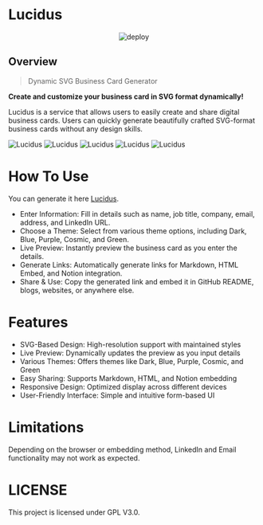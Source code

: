 # Lucidus

<p align="center">
<img src="https://img.shields.io/badge/DEPLOY-0A0A0A?style=for-the-badge&logo=koyeb&logoColor=white" alt="deploy">
</p>

## Overview

>  Dynamic SVG Business Card Generator

**Create and customize your business card in SVG format dynamically!**  

Lucidus is a service that allows users to easily create and share digital business cards.
Users can quickly generate beautifully crafted SVG-format business cards without any design skills.


![Lucidus](https://criminal-vivyanne-lucidus-346ca075.koyeb.app/lucidus/card_v1?theme=dark&name=Lucidus%20Aurelius&job=Software%20Engineer%20-%20Associate&company=Moubee%20Co%2C.%20Ltd.&address=San%20Francisco%2C%20CA&about=Design%20is%20so%20hard..&email=john%40example.com&linkedin=https%3A%2F%2Flinkedin.com%2Fin%2Fjohndoe)
![Lucidus](https://criminal-vivyanne-lucidus-346ca075.koyeb.app/lucidus/card_v1?theme=blue&name=Lucidus%20Aurelius&job=Software%20Engineer%20-%20Associate&company=Moubee%20Co%2C.%20Ltd.&address=San%20Francisco%2C%20CA&about=Design%20is%20so%20hard..&email=john%40example.com&linkedin=https%3A%2F%2Flinkedin.com%2Fin%2Fjohndoe)
![Lucidus](https://criminal-vivyanne-lucidus-346ca075.koyeb.app/lucidus/card_v1?theme=purple&name=Lucidus%20Aurelius&job=Software%20Engineer%20-%20Associate&company=Moubee%20Co%2C.%20Ltd.&address=San%20Francisco%2C%20CA&about=Design%20is%20so%20hard..&email=john%40example.com&linkedin=https%3A%2F%2Flinkedin.com%2Fin%2Fjohndoe)
![Lucidus](https://criminal-vivyanne-lucidus-346ca075.koyeb.app/lucidus/card_v1?theme=cosmic&name=Lucidus%20Aurelius&job=Software%20Engineer%20-%20Associate&company=Moubee%20Co%2C.%20Ltd.&address=San%20Francisco%2C%20CA&about=Design%20is%20so%20hard..&email=john%40example.com&linkedin=https%3A%2F%2Flinkedin.com%2Fin%2Fjohndoe)
![Lucidus](https://criminal-vivyanne-lucidus-346ca075.koyeb.app/lucidus/card_v1?theme=green&name=Lucidus%20Aurelius&job=Software%20Engineer%20-%20Associate&company=Moubee%20Co%2C.%20Ltd.&address=San%20Francisco%2C%20CA&about=Design%20is%20so%20hard..&email=john%40example.com&linkedin=https%3A%2F%2Flinkedin.com%2Fin%2Fjohndoe)





# How To Use

You can generate it here [Lucidus](https://criminal-vivyanne-lucidus-346ca075.koyeb.app/lucidus/).

- Enter Information: Fill in details such as name, job title, company, email, address, and LinkedIn URL.
- Choose a Theme: Select from various theme options, including Dark, Blue, Purple, Cosmic, and Green.
- Live Preview: Instantly preview the business card as you enter the details.
- Generate Links: Automatically generate links for Markdown, HTML Embed, and Notion integration.
- Share & Use: Copy the generated link and embed it in GitHub README, blogs, websites, or anywhere else.

# Features

- SVG-Based Design: High-resolution support with maintained styles
- Live Preview: Dynamically updates the preview as you input details
- Various Themes: Offers themes like Dark, Blue, Purple, Cosmic, and Green
- Easy Sharing: Supports Markdown, HTML, and Notion embedding
- Responsive Design: Optimized display across different devices
- User-Friendly Interface: Simple and intuitive form-based UI

# Limitations
Depending on the browser or embedding method, LinkedIn and Email functionality may not work as expected.



# LICENSE
This project is licensed under GPL V3.0.